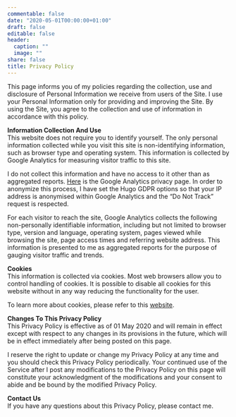 ```yaml
---
commentable: false
date: "2020-05-01T00:00:00+01:00"
draft: false
editable: false
header:
  caption: ""
  image: ""
share: false
title: Privacy Policy
---
```


This page informs you of my policies regarding the collection, use and disclosure of Personal Information we receive from users of the Site.
I use your Personal Information only for providing and improving the Site. By using the Site, you agree to the collection and use of information in accordance with this policy.

**Information Collection And Use**<br/>
This website does not require you to identify yourself. The only personal information collected while you visit this site is non-identifying information, such as browser type and operating system. This information is collected by Google Analytics for measuring visitor traffic to this site.

I do not collect this information and have no access to it other than as aggregated reports. [Here](https://policies.google.com/technologies/partner-sites) is the Google Analytics privacy page. In order to anonymize this process, I have set the Hugo GDPR options so that your IP address is anonymised within Google Analytics and the “Do Not Track” request is respected.

For each visitor to reach the site, Google Analytics collects the following non-personally identifiable information, including but not limited to browser type, version and language, operating system, pages viewed while browsing the site, page access times and referring website address. This information is presented to me as aggregated reports for the purpose of gauging visitor traffic and trends.

**Cookies**<br/>
This information is collected via cookies. Most web browsers allow you to control handling of cookies. It is possible to disable all cookies for this website without in any way reducing the functionality for the user.

To learn more about cookies, please refer to this [website](https://www.cookiesandyou.com).

**Changes To This Privacy Policy**<br/>
This Privacy Policy is effective as of 01 May 2020 and will remain in effect except with respect to any changes in its provisions in the future, which will be in effect immediately after being posted on this page.

I reserve the right to update or change my Privacy Policy at any time and you should check this Privacy Policy periodically. Your continued use of the Service after I post any modifications to the Privacy Policy on this page will constitute your acknowledgment of the modifications and your consent to abide and be bound by the modified Privacy Policy.

**Contact Us**<br/>
If you have any questions about this Privacy Policy, please contact me.
